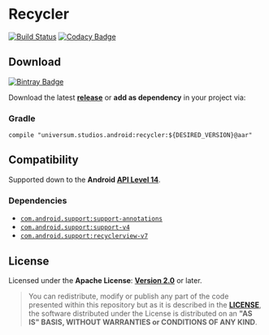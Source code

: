 Recycler
===============

[![Build Status](https://travis-ci.org/universum-studios/android_recycler.svg?branch=master)](https://travis-ci.org/universum-studios/android_recycler)
[![Codacy Badge](https://api.codacy.com/project/badge/Grade/e53e4e18654b45baa4f219071b3d91db)](https://www.codacy.com/app/universum-studios/android_recycler?utm_source=github.com&amp;utm_medium=referral&amp;utm_content=universum-studios/android_recycler&amp;utm_campaign=Badge_Grade)

## Download ##
[![Bintray Badge](https://api.bintray.com/packages/universum-studios/android/universum.studios.android%3Arecycler/images/download.svg)](https://bintray.com/universum-studios/android/universum.studios.android%3Arecycler/_latestVersion)

Download the latest **[release](https://github.com/universum-studios/android_recycler/releases "Latest Releases page")** or **add as dependency** in your project via:

### Gradle ###

    compile "universum.studios.android:recycler:${DESIRED_VERSION}@aar"

## Compatibility ##

Supported down to the **Android [API Level 14](http://developer.android.com/about/versions/android-4.0.html "See API highlights")**.

### Dependencies ###

- [`com.android.support:support-annotations`](https://developer.android.com/topic/libraries/support-library/packages.html#annotations)
- [`com.android.support:support-v4`](https://developer.android.com/topic/libraries/support-library/packages.html#v4)
- [`com.android.support:recyclerview-v7`](https://developer.android.com/topic/libraries/support-library/packages.html#v7)

## License ##

Licensed under the **Apache License**: **[Version 2.0](http://www.apache.org/licenses/LICENSE-2.0)** or later.

> You can redistribute, modify or publish any part of the code presented within this repository but as it is described in the [**LICENSE**](https://github.com/universum-studios/android_recycler/blob/master/LICENSE.md), the software distributed under the License is distributed on an **"AS IS" BASIS, WITHOUT WARRANTIES or CONDITIONS OF ANY KIND**.
